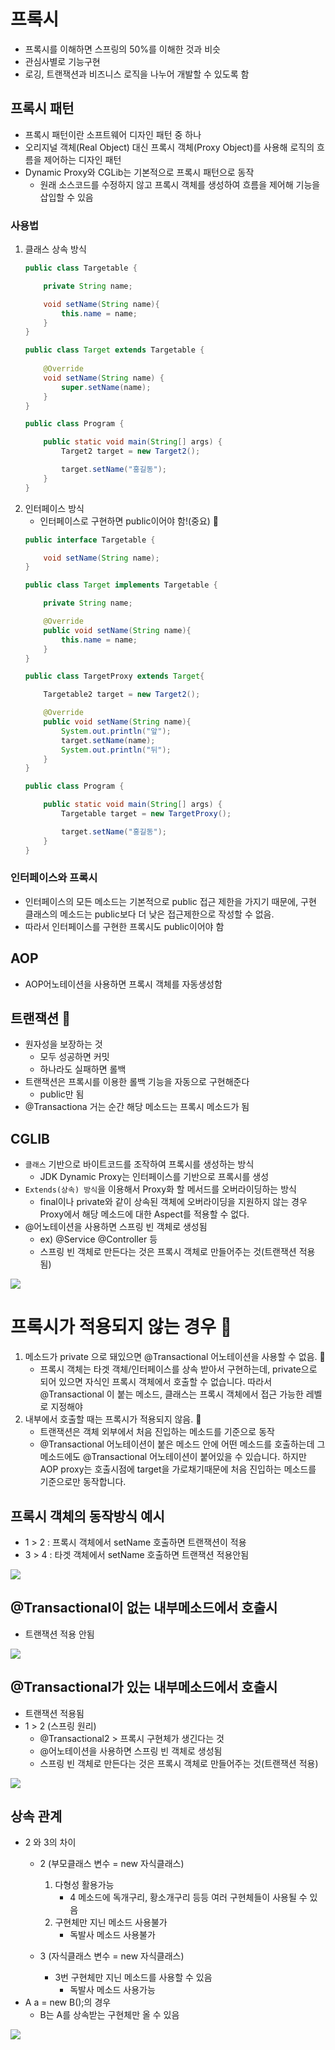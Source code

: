 # 프록시 
- 프록시를 이해하면 스프링의 50%를 이해한 것과 비슷
- 관심사별로 기능구현
- 로깅, 트랜잭션과 비즈니스 로직을 나누어 개발할 수 있도록 함
## 프록시 패턴
- 프록시 패턴이란 소프트웨어 디자인 패턴 중 하나
- 오리지널 객체(Real Object) 대신 프록시 객체(Proxy Object)를 사용해 로직의 흐름을 제어하는 디자인 패턴
- Dynamic Proxy와 CGLib는 기본적으로 프록시 패턴으로 동작
    - 원래 소스코드를 수정하지 않고 프록시 객체를 생성하여 흐름을 제어해 기능을 삽입할 수 있음


### 사용법
1. 클래스 상속 방식
    ```java
    public class Targetable {

        private String name;

        void setName(String name){
            this.name = name;
        }
    }
    ```
    ```java
    public class Target extends Targetable {
        
        @Override
        void setName(String name) {
            super.setName(name);
        }
    }
    ```
    ```java
    public class Program {

        public static void main(String[] args) {
            Target2 target = new Target2();

            target.setName("홍길동");
        }
    }
    ```
2. 인터페이스 방식
    - 인터페이스로 구현하면 public이어야 함!(중요) 🧩
    ```java
    public interface Targetable {

        void setName(String name);
    }
    ```
    ```java
    public class Target implements Targetable {

        private String name;

        @Override
        public void setName(String name){
            this.name = name;
        }
    }
    ```
    ```java
    public class TargetProxy extends Target{

        Targetable2 target = new Target2();

        @Override
        public void setName(String name){
            System.out.println("앞");
            target.setName(name);
            System.out.println("뒤");
        }
    }
    ```
    ```java
    public class Program {

        public static void main(String[] args) {
            Targetable target = new TargetProxy();

            target.setName("홍길동");
        }
    }
    ```
### 인터페이스와 프록시
- 인터페이스의 모든 메소드는 기본적으로 public 접근 제한을 가지기 때문에, 구현 클래스의 메소드는 public보다 더 낮은 접근제한으로 작성할 수 없음. 
- 따라서 인터페이스를 구현한 프록시도 public이어야 함

## AOP
- AOP어노테이션을 사용하면 프록시 객체를 자동생성함

## 트랜잭션 🧩
- 원자성을 보장하는 것
    - 모두 성공하면 커밋    
    - 하나라도 실패하면 롤백
- 트랜잭션은 프록시를 이용한 롤백 기능을 자동으로 구현해준다
    - public만 됨 
- @Transactiona 거는 순간 해당 메소드는 프록시 메소드가 됨

## CGLIB
- `클래스` 기반으로 바이트코드를 조작하여 프록시를 생성하는 방식
    - JDK Dynamic Proxy는 인터페이스를 기반으로 프록시를 생성 
- `Extends(상속) 방식`을 이용해서 Proxy화 할 메서드를 오버라이딩하는 방식
    - final이나 private와 같이 상속된 객체에 오버라이딩을 지원하지 않는 경우 Proxy에서 해당 메소드에 대한 Aspect를 적용할 수 없다.
- @어노테이션을 사용하면 스프링 빈 객체로 생성됨
    - ex) @Service @Controller 등
    - 스프링 빈 객체로 만든다는 것은 프록시 객체로 만들어주는 것(트랜잭션 적용됨)

![](https://i.imgur.com/0z2zCVq.png)

# 프록시가 적용되지 않는 경우 🧩

1. 메소드가 private 으로 돼있으면 @Transactional 어노테이션을 사용할 수 없음. 🧩
    - 프록시 객체는 타겟 객체/인터페이스를 상속 받아서 구현하는데, private으로 되어 있으면 자식인 프록시 객체에서 호출할 수 없습니다. 따라서 @Transactional 이 붙는 메소드, 클래스는 프록시 객체에서 접근 가능한 레벨로 지정해야
2. 내부에서 호출할 때는 프록시가 적용되지 않음. 🧩
    - 트랜잭션은 객체 외부에서 처음 진입하는 메소드를 기준으로 동작
    - @Transactional 어노테이션이 붙은 메소드 안에 어떤 메소드를 호출하는데 그 메소드에도 @Transactional 어노테이션이 붙어있을 수 있습니다. 하지만 AOP proxy는 호출시점에 target을 가로채기때문에 처음 진입하는 메소드를 기준으로만 동작합니다. 
## 프록시 객체의 동작방식 예시
- 1 > 2 : 프록시 객체에서 setName 호출하면 트랜잭션이 적용
- 3 > 4 : 타겟 객체에서 setName 호출하면 트랜잭션 적용안됨

![](https://i.imgur.com/QaeIlJ2.png)

## @Transactional이 없는 내부메소드에서 호출시
- 트랜잭션 적용 안됨

![](https://i.imgur.com/xbxgOVd.png)

## @Transactional가 있는 내부메소드에서 호출시
- 트랜잭션 적용됨
- 1 > 2 (스프링 원리)
    - @Transactional2 > 프록시 구현체가 생긴다는 것
    - @어노테이션을 사용하면 스프링 빈 객체로 생성됨
    - 스프링 빈 객체로 만든다는 것은 프록시 객체로 만들어주는 것(트랜잭션 적용)

![](https://i.imgur.com/r4zpyNl.png)

## 상속 관계
- 2 와 3의 차이
    - 2 (부모클래스 변수 = new 자식클래스)
        1. 다형성 활용가능
            - 4 메소드에 독개구리, 황소개구리 등등 여러 구현체들이 사용될 수 있음
        2. 구현체만 지닌 메소드 사용불가
            - 독발사 메소드 사용불가

    - 3 (자식클래스 변수 = new 자식클래스)
        - 3번 구현체만 지닌 메소드를 사용할 수 있음
            - 독발사 메소드 사용가능
- A a = new B();의 경우
    - B는 A를 상속받는 구현체만 올 수 있음

![](https://i.imgur.com/VZIY0tc.png)